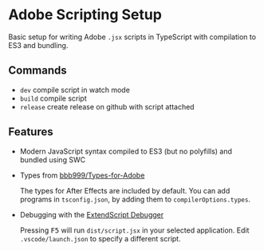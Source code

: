# Adobe Scripting Setup

Basic setup for writing Adobe `.jsx` scripts in TypeScript with compilation to ES3 and bundling.

## Commands

- `dev` compile script in watch mode
- `build` compile script
- `release` create release on github with script attached

## Features

- Modern JavaScript syntax compiled to ES3 (but no polyfills) and bundled using SWC
- Types from [bbb999/Types-for-Adobe](https://github.com/bbb999/Types-for-Adobe)

  The types for After Effects are included by default. You can add programs in `tsconfig.json`, by adding them to `compilerOptions.types`.

- Debugging with the [ExtendScript Debugger](https://marketplace.visualstudio.com/items?itemName=Adobe.extendscript-debug)

  Pressing <kbd>F5</kbd> will run `dist/script.jsx` in your selected application. Edit `.vscode/launch.json` to specify a different script.
